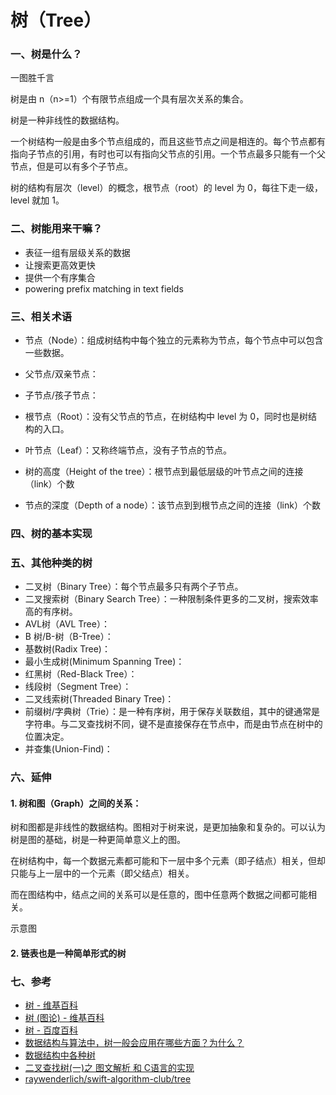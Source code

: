 # 树（Tree）

### 一、树是什么？
一图胜千言

树是由 n（n>=1）个有限节点组成一个具有层次关系的集合。

树是一种非线性的数据结构。

一个树结构一般是由多个节点组成的，而且这些节点之间是相连的。每个节点都有指向子节点的引用，有时也可以有指向父节点的引用。一个节点最多只能有一个父节点，但是可以有多个子节点。

树的结构有层次（level）的概念，根节点（root）的 level 为 0，每往下走一级，level 就加 1。

### 二、树能用来干嘛？
- 表征一组有层级关系的数据
- 让搜索更高效更快
- 提供一个有序集合
- powering prefix matching in text fields

### 三、相关术语

- 节点（Node）：组成树结构中每个独立的元素称为节点，每个节点中可以包含一些数据。

- 父节点/双亲节点：

- 子节点/孩子节点：

- 根节点（Root）：没有父节点的节点，在树结构中 level 为 0，同时也是树结构的入口。

- 叶节点（Leaf）：又称终端节点，没有子节点的节点。

- 树的高度（Height of the tree）：根节点到最低层级的叶节点之间的连接（link）个数

- 节点的深度（Depth of a node）：该节点到到根节点之间的连接（link）个数


### 四、树的基本实现

### 五、其他种类的树
- 二叉树（Binary Tree）：每个节点最多只有两个子节点。
- 二叉搜索树（Binary Search Tree）：一种限制条件更多的二叉树，搜索效率高的有序树。
- AVL树（AVL Tree）：
- B 树/B-树（B-Tree）：
- 基数树(Radix Tree)：
- 最小生成树(Minimum Spanning Tree)：
- 红黑树（Red-Black Tree）：
- 线段树（Segment Tree）：
- 二叉线索树(Threaded Binary Tree)：
- 前缀树/字典树（Trie）：是一种有序树，用于保存关联数组，其中的键通常是字符串。与二叉查找树不同，键不是直接保存在节点中，而是由节点在树中的位置决定。
- 并查集(Union-Find)：

### 六、延伸

#### 1. 树和图（Graph）之间的关系：
树和图都是非线性的数据结构。图相对于树来说，是更加抽象和复杂的。可以认为树是图的基础，树是一种更简单意义上的图。

在树结构中，每一个数据元素都可能和下一层中多个元素（即子结点）相关，但却只能与上一层中的一个元素（即父结点）相关。

而在图结构中，结点之间的关系可以是任意的，图中任意两个数据之间都可能相关。

示意图

#### 2. 链表也是一种简单形式的树

### 七、参考
- [树 - 维基百科](https://zh.wikipedia.org/wiki/树_(数据结构))
- [树 (图论) - 维基百科](https://zh.wikipedia.org/wiki/树_(图论))
- [树 - 百度百科](https://baike.baidu.com/item/树/2699484?fr=aladdin#2)
- [数据结构与算法中，树一般会应用在哪些方面？为什么？](https://www.zhihu.com/question/20176446)
- [数据结构中各种树](http://blog.jobbole.com/111680/)
- [二叉查找树(一)之 图文解析 和 C语言的实现](https://www.cnblogs.com/skywang12345/p/3576328.html)
- [raywenderlich/swift-algorithm-club/tree](https://github.com/raywenderlich/swift-algorithm-club/blob/master/Tree)
